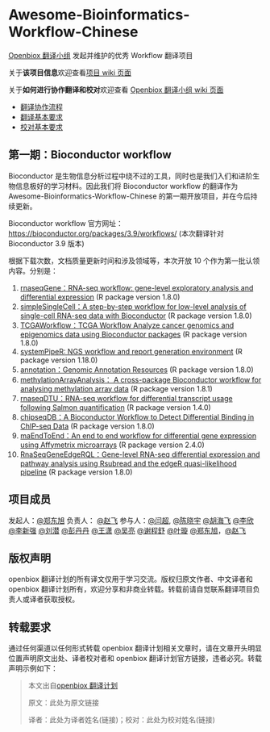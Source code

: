# Awesome-Bioinformatics-Workflow-Chinese

[Openbiox 翻译小组](https://github.com/openbiox/openbiox-Translation) 发起并维护的优秀 Workflow 翻译项目

关于**该项目信息**欢迎查看[项目 wiki 页面](https://github.com/openbiox/Awesome-Bioinformatics-Workflow-Chinese/wiki)

关于**如何进行协作翻译和校对**欢迎查看 [Openbiox 翻译小组 wiki 页面](https://github.com/openbiox/openbiox-Translation/wiki)

- [翻译协作流程](https://github.com/openbiox/openbiox-Translation/wiki/%E7%BF%BB%E8%AF%91%E5%8D%8F%E4%BD%9C%E6%B5%81%E7%A8%8B-v1)
- [翻译基本要求](https://github.com/openbiox/openbiox-Translation/wiki/%E7%BF%BB%E8%AF%91%E5%9F%BA%E6%9C%AC%E8%A6%81%E6%B1%82-v1)
- [校对基本要求](https://github.com/openbiox/openbiox-Translation/wiki/%E6%A0%A1%E5%AF%B9%E5%9F%BA%E6%9C%AC%E8%A6%81%E6%B1%82-v1)

## 第一期：Bioconductor workflow

Bioconductor 是生物信息分析过程中绕不过的工具，同时也是我们入们和进阶生物信息极好的学习材料。因此我们将 Bioconductor workflow 的翻译作为 Awesome-Bioinformatics-Workflow-Chinese 的第一期开放项目，并在今后持续更新。

Bioconductor workflow 官方网址：https://bioconductor.org/packages/3.9/workflows/ (本次翻译针对 Bioconductor 3.9 版本)

根据下载次数，文档质量更新时间和涉及领域等，本次开放 10 个作为第一批认领内容。分别是：

1. [rnaseqGene：RNA-seq workflow: gene-level exploratory analysis and differential expression](https://bioconductor.org/packages/rnaseqGene/) (R package version 1.8.0)
2. [simpleSingleCell：A step-by-step workflow for low-level analysis of single-cell RNA-seq data with Bioconductor](https://www.bioconductor.org/help/workflows/simpleSingleCell/) (R package version 1.8.0)
3. [TCGAWorkflow：TCGA Workflow Analyze cancer genomics and epigenomics data using Bioconductor packages](https://www.bioconductor.org/packages/TCGAWorkflow/) (R package version 1.8.0)
4. [systemPipeR: NGS workflow and report generation environment](https://www.bioconductor.org/packages/systemPipeR/) (R package version 1.18.0)
5. [annotation：Genomic Annotation Resources](https://www.bioconductor.org/packages/annotation/) (R package version 1.8.0)
6. [methylationArrayAnalysis： A cross-package Bioconductor workflow for analysing methylation array data](https://www.bioconductor.org/packages/methylationArrayAnalysis) (R package version 1.8.1)
7. [rnaseqDTU：RNA-seq workflow for differential transcript usage following Salmon quantification](https://bioconductor.org/packages/rnaseqDTU/) (R package version 1.4.0)
8. [chipseqDB：A Bioconductor Workflow to Detect Differential Binding in ChIP-seq Data](https://www.bioconductor.org/packages/chipseqDB/) (R package version 1.8.0)
9. [maEndToEnd：An end to end workflow for differential gene expression using Affymetrix microarrays](https://www.bioconductor.org/packages/maEndToEnd/) (R package version 2.4.0)
10. [RnaSeqGeneEdgeRQL：Gene-level RNA-seq differential expression and pathway analysis using Rsubread and the edgeR quasi-likelihood pipeline](https://www.bioconductor.org/packages/RnaSeqGeneEdgeRQL/) (R package version 1.8.0)

## 项目成员

发起人：[@郑东旭](https://github.com/dongxuzheng)
负责人： [@赵飞](https://github.com/fei0810)
参与人：[@闫超](https://github.com/YanNianqun), [@陈晓宇](http://github.com/Zulity) [@胡海飞](https://github.com/lakeseafly) [@李欣](https://github.com/lixin856) [@李新强](https://github.com/restore1997) [@刘潜](https://github.com/qliugithub) [@彭丹丹](https://github.com/dandanpeng) [@王潇](https://github.com/imxiaow) [@吴亮](https://github.com/asdwl) [@谢程舒](https://github.com/Chengshu21) [@叶璇](https://github.com/xxy103) [@郑东旭](https://github.com/dongxuzheng)，[@赵飞](https://github.com/fei0810)


## 版权声明

openbiox 翻译计划的所有译文仅用于学习交流。版权归原文作者、中文译者和 openbiox 翻译计划所有，欢迎分享和非商业转载。转载前请自觉联系翻译项目负责人或译者获取授权。

## 转载要求

通过任何渠道以任何形式转载 openbiox 翻译计划相关文章时，请在文章开头明显位置声明原文出处、译者校对者和 openbiox 翻译计划官方链接，违者必究。转载声明示例如下：

> 本文出自[openbiox 翻译计划](https://github.com/openbiox/openbiox-Translation)
>
> 原文：此处为原文链接
>
> 译者：此处为译者姓名(链接)；校对：此处为校对姓名(链接)
